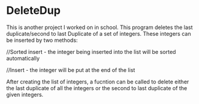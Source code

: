 DeleteDup
=========
This is another project I worked on in school.
This program deletes the last duplicate/second to last Duplicate of a set of integers.
These integers can be inserted by two methods:
<p>
//Sorted insert - the integer being inserted into the list will be sorted automatically
<p>
//Insert - the integer will be put at the end of the list
<p>
After creating the list of integers, a fucntion can be called to delete either the last duplicate of all the
integers or the second to last duplicate of the given integers. 
